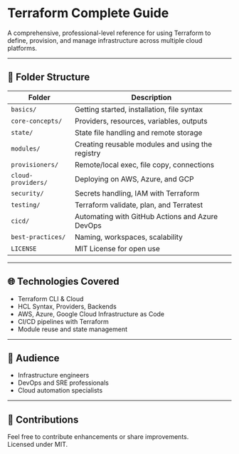 
# Terraform Complete Guide

A comprehensive, professional-level reference for using Terraform to define, provision, and manage infrastructure across multiple cloud platforms.

---

## 📁 Folder Structure

| Folder              | Description |
|---------------------|-------------|
| `basics/`           | Getting started, installation, file syntax |
| `core-concepts/`    | Providers, resources, variables, outputs |
| `state/`            | State file handling and remote storage |
| `modules/`          | Creating reusable modules and using the registry |
| `provisioners/`     | Remote/local exec, file copy, connections |
| `cloud-providers/`  | Deploying on AWS, Azure, and GCP |
| `security/`         | Secrets handling, IAM with Terraform |
| `testing/`          | Terraform validate, plan, and Terratest |
| `cicd/`             | Automating with GitHub Actions and Azure DevOps |
| `best-practices/`   | Naming, workspaces, scalability |
| `LICENSE`           | MIT License for open use |

---

## 🌐 Technologies Covered

- Terraform CLI & Cloud
- HCL Syntax, Providers, Backends
- AWS, Azure, Google Cloud Infrastructure as Code
- CI/CD pipelines with Terraform
- Module reuse and state management

---

## 👤 Audience

- Infrastructure engineers
- DevOps and SRE professionals
- Cloud automation specialists

---

## 🤝 Contributions

Feel free to contribute enhancements or share improvements.  
Licensed under MIT.
